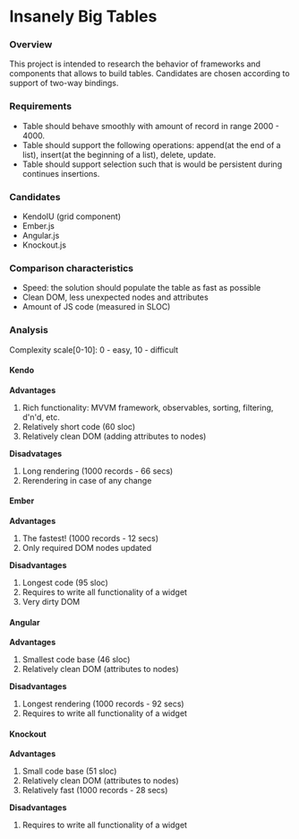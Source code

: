 # Insanely Big Tables

### Overview
This project is intended to research the behavior of frameworks and components that allows to build tables.
Candidates are chosen according to support of two-way bindings.

### Requirements
- Table should behave smoothly with amount of record in range 2000 - 4000. 
- Table should support the following operations: append(at the end of a list), insert(at the beginning of a list), delete, update.
- Table should support selection such that is would be persistent during continues insertions.

### Candidates
- KendoIU (grid component)
- Ember.js
- Angular.js
- Knockout.js

### Comparison characteristics
 - Speed: the solution should populate the table as fast as possible
 - Clean DOM, less unexpected nodes and attributes
 - Amount of JS code (measured in SLOC)

### Analysis

Complexity scale[0-10]: 0 - easy, 10 - difficult

#### Kendo
**Advantages**

1. Rich functionality: MVVM framework, observables, sorting, filtering, d'n'd, etc.
2. Relatively short code (60 sloc)
3. Relatively clean DOM (adding attributes to nodes)

**Disadvatages**

1. Long rendering (1000 records - 66 secs)
2. Rerendering in case of any change

#### Ember
**Advantages**

1. The fastest! (1000 records - 12 secs)
2. Only required DOM nodes updated

**Disadvantages**

1. Longest code (95 sloc)
2. Requires to write all functionality of a widget
3. Very dirty DOM

#### Angular
**Advantages**

1. Smallest code base (46 sloc)
2. Relatively clean DOM (attributes to nodes)

**Disadvantages**

1. Longest rendering (1000 records - 92 secs)
2. Requires to write all functionality of a widget

#### Knockout
**Advantages**

1. Small code base (51 sloc)
2. Relatively clean DOM (attributes to nodes)
3. Relatively fast (1000 records - 28 secs)

**Disadvantages**

1. Requires to write all functionality of a widget
